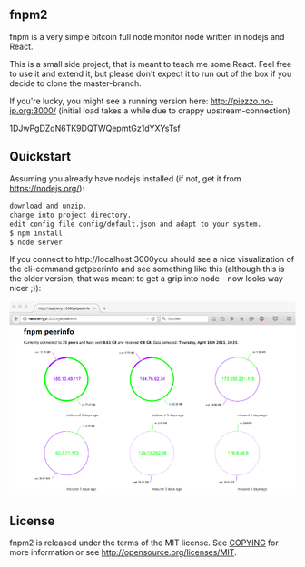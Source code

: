 fnpm2
-----

fnpm is a very simple bitcoin full node monitor node written in nodejs and React.

This is a small side project, that is meant to teach me some React. Feel free to use it and extend it, but please don't expect it to run out of the box if you decide to clone the master-branch.

If you're lucky, you might see a running version here: http://piezzo.no-ip.org:3000/ (initial load takes a while due to crappy upstream-connection)

1DJwPgDZqN6TK9DQTWQepmtGz1dYXYsTsf

Quickstart
----------

Assuming you already have nodejs installed (if not, get it from https://nodejs.org/):

    download and unzip.
    change into project directory.
    edit config file config/default.json and adapt to your system.
    $ npm install
    $ node server

If you connect to http://localhost:3000you should see a nice visualization of the cli-command getpeerinfo and see something like this (although this is the older version, that was meant to get a grip into node - now looks way nicer ;)):

![fnpm screenshot](https://raw.githubusercontent.com/piezzo/fnpm/master/fnpm_screenshot.png "screenshot")

License
-------

fnpm2 is released under the terms of the MIT license. See [COPYING](COPYING) for more
information or see http://opensource.org/licenses/MIT.
